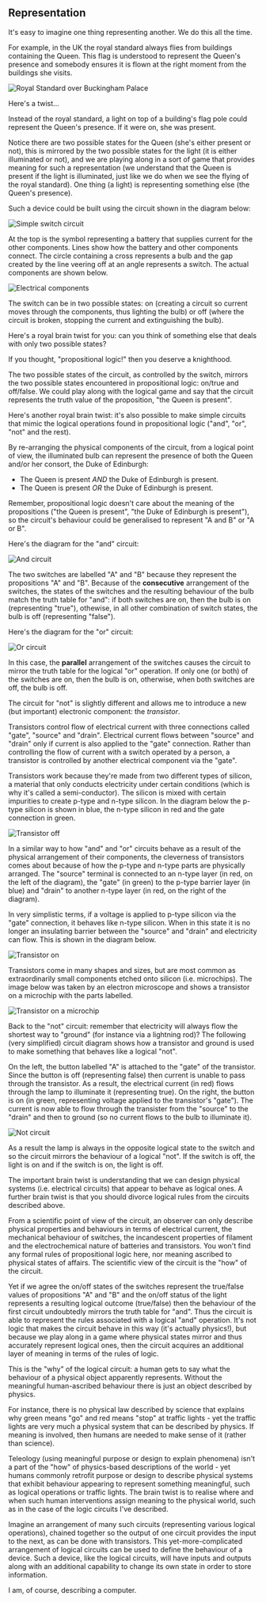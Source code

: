 <!--
.. title: Why Computers Work (part 3) 
.. slug: why-computers-3
.. date: 2020-08-08 19:00:00 UTC+01:00
.. tags: 
.. category: 
.. link: 
.. description: 
.. type: text
.. author: Nicholas H.Tollervey
-->

## Representation

It's easy to imagine one thing representing another. We do this all the time.

For example, in the UK the royal standard always flies from buildings
containing the Queen. This flag is understood to represent the Queen's presence
and somebody ensures it is flown at the right moment from the buildings she
visits.

![Royal Standard over Buckingham Palace](/images/royal_standard.jpg)

Here's a twist...

Instead of the royal standard, a light on top of a building's flag pole could
represent the Queen's presence. If it were on, she was present.

Notice there are two possible states for the Queen (she's either present or
not), this is mirrored by the two possible states for the light (it is either
illuminated or not), and we are playing along in a sort of game that provides
meaning for such a representation (we understand that the Queen is present if
the light is illuminated, just like we do when we see the flying of the royal
standard). One thing (a light) is representing something else (the Queen's
presence).

Such a device could be built using the circuit shown in the diagram below:

![Simple switch circuit](/images/simple_circuit.png)

At the top is the symbol representing a battery that supplies current for
the other components. Lines show how the battery and other components connect.
The circle containing a cross represents a bulb and the gap created
by the line veering off at an angle represents a switch. The actual components
are shown below.

![Electrical components](/images/components.png)

The switch can be in two possible states: on (creating a circuit so current
moves through the components, thus lighting the bulb) or off (where the circuit
is broken, stopping the current and extinguishing the bulb).

Here's a royal brain twist for you: can you think of something else that deals
with only two possible states?

If you thought, "propositional logic!" then you deserve a knighthood.

The two possible states of the circuit, as controlled by the switch, mirrors
the two possible states encountered in propositional logic: on/true and
off/false. We could play along with the logical game and say that the circuit
represents the truth value of the proposition, "the Queen is present".

Here's another royal brain twist: it's also possible to make simple circuits
that mimic the logical operations found in propositional logic ("and", "or",
"not" and the rest).

By re-arranging the physical components of the circuit, from a logical point of
view, the illuminated bulb can represent the presence of both the Queen and/or
her consort, the Duke of Edinburgh:

* The Queen is present *AND* the Duke of Edinburgh is present.
* The Queen is present *OR* the Duke of Edinburgh is present.

Remember, propositional logic doesn't care about the meaning of the
propositions ("the Queen is present", "the Duke of Edinburgh is present"), so
the circuit's behaviour could be generalised to represent "A and B" or
"A or B".

Here's the diagram for the "and" circuit:

![And circuit](/images/and_circuit.png)

The two switches are labelled "A" and "B" because they represent the
propositions "A" and "B". Because of the **consecutive** arrangement of the
switches, the states of the switches and the resulting behaviour of the bulb
match the truth table for "and": if both switches are on, then the bulb is on
(representing "true"), othewise, in all other combination of switch states, the
bulb is off (representing "false").

Here's the diagram for the "or" circuit:

![Or circuit](/images/or_circuit.png)

In this case, the **parallel** arrangement of the switches causes the circuit
to mirror the truth table for the logical "or" operation. If only one (or both)
of the switches are on, then the bulb is on, otherwise, when both switches are
off, the bulb is off.

The circuit for "not" is slightly different and allows me to introduce a new
(but important) electronic component: the *transistor*.

Transistors control flow of electrical current with three connections called
"gate", "source" and "drain". Electrical current flows between "source" and
"drain" only if current is also applied to the "gate" connection. Rather than
controlling the flow of current with a switch operated by a person, a
transistor is controlled by another electrical component via the "gate".

Transistors work because they're made from two different types of silicon, a
material that only conducts electricity under certain conditions (which is why
it's called a semi-conductor). The silicon is mixed with certain impurities to
create p-type and n-type silicon. In the diagram below the p-type silicon is
shown in blue, the n-type silicon in red and the gate connection in green.

![Transistor off](/images/transistor_off_as_diagram.png)

In a similar way to how "and" and "or" circuits behave as a result of the
physical arrangement of their components, the cleverness of transistors comes
about because of how the p-type and n-type parts are physically arranged. The
"source" terminal is connected to an n-type layer (in red, on the left of the
diagram), the "gate" (in green) to the p-type barrier layer (in blue) and
"drain" to another n-type layer (in red, on the right of the diagram).

In very simplistic terms, if a voltage is applied to p-type silicon via the
"gate" connection, it behaves like n-type silicon. When in this state it is no
longer an insulating barrier between the "source" and "drain" and electricity
can flow. This is shown in the diagram below.

![Transistor on](/images/transistor_on_as_diagram.png)

Transistors come in many shapes and sizes, but are most common as
extraordinarily small components etched onto silicon (i.e. microchips). The
image below was taken by an electron microscope and shows a transistor on a
microchip with the parts labelled.

![Transistor on a microchip](/images/transistor_on_chip.png)

Back to the "not" circuit: remember that electricity will always flow the
shortest way to "ground" (for instance via a lightning rod)? The following
(very simplified) circuit diagram shows how a transistor and ground is used to
make something that behaves like a logical "not".

On the left, the button labelled "A" is attached to the "gate" of the
transistor. Since the button is off (representing false) then current is unable
to pass through the transistor. As a result, the electrical current (in
red) flows through the lamp to illuminate it (representing true). On the right,
the button is on (in green, representing voltage applied to the transistor's
"gate"). The current is now able to flow through the transister from the
"source" to the "drain" and then to ground (so no current flows to the bulb to
illuminate it).

![Not circuit](/images/not_circuit.png)

As a result the lamp is always in the opposite logical state to the switch and
so the circuit mirrors the behaviour of a logical "not". If the switch is off,
the light is on and if the switch is on, the light is off.

The important brain twist is understanding that we can design physical systems
(i.e.  electrical circuits) that appear to behave as logical ones. A further
brain twist is that you should divorce logical rules from the circuits
described above.

From a scientific point of view of the circuit, an observer can only describe
physical properties and behaviours in terms of electrical current, the
mechanical behaviour of switches, the incandescent properties of filament and
the electrochemical nature of batteries and transistors. You won't find any
formal rules of propositional logic here, nor meaning ascribed to physical
states of affairs. The scientific view of the circuit is the "how" of the
circuit.

Yet if we agree the on/off states of the switches represent the true/false
values of propositions "A" and "B" and the on/off status of the light
represents a resulting logical outcome (true/false) then the behaviour of the
first circuit undoubtedly mirrors the truth table for "and". Thus the circuit
is able to represent the rules associated with a logical "and" operation.
It's not logic that makes the circuit behave in this way (it's actually
physics!), but because we play along in a game where physical states mirror and
thus accurately represent logical ones, then the circuit acquires an additional
layer of meaning in terms of the rules of logic.

This is the "why" of the logical circuit: a human gets to say what the
behaviour of a physical object apparently represents. Without the meaningful
human-ascribed behaviour there is just an object described by physics.

For instance, there is no physical law described by science that explains why
green means "go" and red means "stop" at traffic lights - yet the traffic
lights are very much a physical system that can be described by physics. If
meaning is involved, then humans are needed to make sense of it (rather than
science).

Teleology (using meaningful purpose or design to explain phenomena) isn't a
part of the "how" of physics-based descriptions of the world - yet humans
commonly retrofit purpose or design to describe physical systems that exhibit
behaviour appearing to represent something meaningful, such as logical
operations or traffic lights. The brain twist is to realise where and when such
human interventions assign meaning to the physical world, such as in the case
of the logic circuits I've described.

Imagine an arrangement of many such circuits (representing various logical
operations), chained together so the output of one circuit provides the input
to the next, as can be done with transistors. This yet-more-complicated
arrangement of logical circuits can be used to define the behaviour of a
device. Such a device, like the logical circuits, will have inputs and outputs
along with an additional capability to change its own state in order to store
information.

I am, of course, describing a computer.
